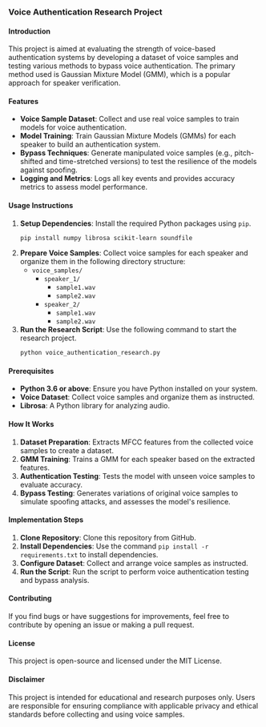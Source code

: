 ### Voice Authentication Research Project

#### Introduction
This project is aimed at evaluating the strength of voice-based authentication systems by developing a dataset of voice samples and testing various methods to bypass voice authentication. The primary method used is Gaussian Mixture Model (GMM), which is a popular approach for speaker verification.

#### Features
- **Voice Sample Dataset**: Collect and use real voice samples to train models for voice authentication.
- **Model Training**: Train Gaussian Mixture Models (GMMs) for each speaker to build an authentication system.
- **Bypass Techniques**: Generate manipulated voice samples (e.g., pitch-shifted and time-stretched versions) to test the resilience of the models against spoofing.
- **Logging and Metrics**: Logs all key events and provides accuracy metrics to assess model performance.

#### Usage Instructions
1. **Setup Dependencies**: Install the required Python packages using `pip`.
    ```sh
    pip install numpy librosa scikit-learn soundfile
    ```
2. **Prepare Voice Samples**: Collect voice samples for each speaker and organize them in the following directory structure:
   - `voice_samples/`
     - `speaker_1/`
       - `sample1.wav`
       - `sample2.wav`
     - `speaker_2/`
       - `sample1.wav`
       - `sample2.wav`
3. **Run the Research Script**: Use the following command to start the research project.
    ```sh
    python voice_authentication_research.py
    ```

#### Prerequisites
- **Python 3.6 or above**: Ensure you have Python installed on your system.
- **Voice Dataset**: Collect voice samples and organize them as instructed.
- **Librosa**: A Python library for analyzing audio.

#### How It Works
1. **Dataset Preparation**: Extracts MFCC features from the collected voice samples to create a dataset.
2. **GMM Training**: Trains a GMM for each speaker based on the extracted features.
3. **Authentication Testing**: Tests the model with unseen voice samples to evaluate accuracy.
4. **Bypass Testing**: Generates variations of original voice samples to simulate spoofing attacks, and assesses the model's resilience.

#### Implementation Steps
1. **Clone Repository**: Clone this repository from GitHub.
2. **Install Dependencies**: Use the command `pip install -r requirements.txt` to install dependencies.
3. **Configure Dataset**: Collect and arrange voice samples as instructed.
4. **Run the Script**: Run the script to perform voice authentication testing and bypass analysis.

#### Contributing
If you find bugs or have suggestions for improvements, feel free to contribute by opening an issue or making a pull request.

#### License
This project is open-source and licensed under the MIT License.

#### Disclaimer
This project is intended for educational and research purposes only. Users are responsible for ensuring compliance with applicable privacy and ethical standards before collecting and using voice samples.

